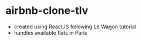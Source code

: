 # airbnb-clone-tlv

* created using ReactJS following Le Wagon tutorial
* handles available flats in Paris
